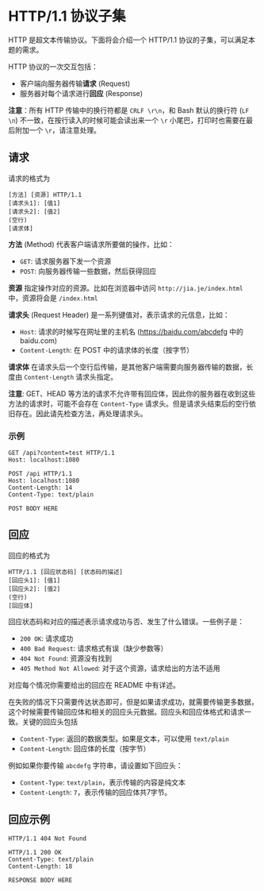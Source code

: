 # HTTP/1.1 协议子集

HTTP 是超文本传输协议。下面将会介绍一个 HTTP/1.1 协议的子集，可以满足本题的需求。

HTTP 协议的一次交互包括：

- 客户端向服务器传输**请求** (Request)
- 服务器对每个请求进行**回应** (Response)

**注意**：所有 HTTP 传输中的换行符都是 `CRLF \r\n`，和 Bash 默认的换行符 (`LF \n`) 不一致，在按行读入的时候可能会读出来一个 `\r` 小尾巴，打印时也需要在最后附加一个 `\r`，请注意处理。

## 请求

请求的格式为

```
[方法] [资源] HTTP/1.1
[请求头1]: [值1]
[请求头2]: [值2]
(空行)
[请求体]
```

**方法** (Method) 代表客户端请求所要做的操作，比如：

- `GET`: 请求服务器下发一个资源
- `POST`: 向服务器传输一些数据，然后获得回应

**资源** 指定操作对应的资源。比如在浏览器中访问 `http://jia.je/index.html` 中，资源将会是 `/index.html`

**请求头** (Request Header) 是一系列键值对，表示请求的元信息，比如：
- `Host`: 请求的时候写在网址里的主机名 (https://baidu.com/abcdefg 中的 baidu.com)
- `Content-Length`: 在 POST 中的请求体的长度（按字节）

**请求体** 在请求头后一个空行后传输，是其他客户端需要向服务器传输的数据，长度由 `Content-Length` 请求头指定。

**注意**: GET、HEAD 等方法的请求不允许带有回应体，因此你的服务器在收到这些方法的请求时，可能不会存在 `Content-Type` 请求头。但是请求头结束后的空行依旧存在。因此请先检查方法，再处理请求头。

### 示例

```
GET /api?content=test HTTP/1.1
Host: localhost:1080

```

```
POST /api HTTP/1.1
Host: localhost:1080
Content-Length: 14
Content-Type: text/plain

POST BODY HERE
```

## 回应

回应的格式为
```
HTTP/1.1 [回应状态码] [状态码的描述]
[回应头1]: [值1]
[回应头2]: [值2]
(空行)
[回应体]
```

回应状态码和对应的描述表示请求成功与否、发生了什么错误。一些例子是：

- `200 OK`: 请求成功
- `400 Bad Request`: 请求格式有误（缺少参数等）
- `404 Not Found`: 资源没有找到
- `405 Method Not Allowed`: 对于这个资源，请求给出的方法不适用

对应每个情况你需要给出的回应在 README 中有详述。

在失败的情况下只需要传达状态即可，但是如果请求成功，就需要传输更多数据，这个时候需要传输回应体和相关的回应头元数据。回应头和回应体格式和请求一致。关键的回应头包括

- `Content-Type`: 返回的数据类型。如果是文本，可以使用 `text/plain`
- `Content-Length`: 回应体的长度（按字节）

例如如果你要传输 `abcdefg` 字符串，请设置如下回应头：

- `Content-Type`: `text/plain`，表示传输的内容是纯文本
- `Content-Length`: `7`，表示传输的回应体共7字节。

## 回应示例

```
HTTP/1.1 404 Not Found

```

```
HTTP/1.1 200 OK
Content-Type: text/plain
Content-Length: 18

RESPONSE BODY HERE
```
